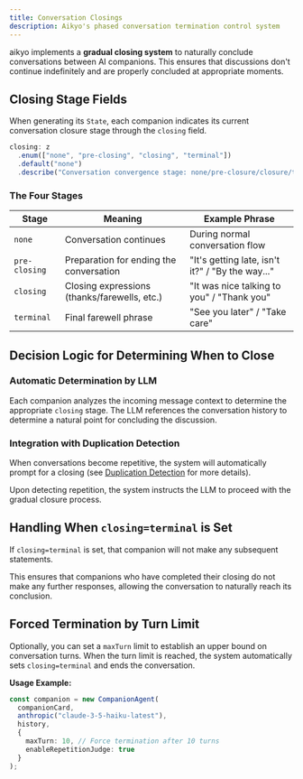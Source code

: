 ```yaml
---
title: Conversation Closings
description: Aikyo's phased conversation termination control system
---
```

aikyo implements a **gradual closing system** to naturally conclude conversations between AI companions. This ensures that discussions don't continue indefinitely and are properly concluded at appropriate moments.

## Closing Stage Fields

When generating its `State`, each companion indicates its current conversation closure stage through the `closing` field.

```typescript
closing: z
  .enum(["none", "pre-closing", "closing", "terminal"])
  .default("none")
  .describe("Conversation convergence stage: none/pre-closure/closure/termination"),
```

### The Four Stages

| Stage | Meaning | Example Phrase |
|-------|---------|----------------|
| `none` | Conversation continues | During normal conversation flow |
| `pre-closing` | Preparation for ending the conversation | "It's getting late, isn't it?" / "By the way..." |
| `closing` | Closing expressions (thanks/farewells, etc.) | "It was nice talking to you" / "Thank you" |
| `terminal` | Final farewell phrase | "See you later" / "Take care" |

## Decision Logic for Determining When to Close

### Automatic Determination by LLM

Each companion analyzes the incoming message context to determine the appropriate `closing` stage. The LLM references the conversation history to determine a natural point for concluding the discussion.

### Integration with Duplication Detection

When conversations become repetitive, the system will automatically prompt for a closing (see [Duplication Detection](./repetition) for more details).

Upon detecting repetition, the system instructs the LLM to proceed with the gradual closure process.

## Handling When `closing=terminal` is Set

If `closing=terminal` is set, that companion will not make any subsequent statements.

This ensures that companions who have completed their closing do not make any further responses, allowing the conversation to naturally reach its conclusion.

## Forced Termination by Turn Limit

Optionally, you can set a `maxTurn` limit to establish an upper bound on conversation turns. When the turn limit is reached, the system automatically sets `closing=terminal` and ends the conversation.

**Usage Example:**

```typescript
const companion = new CompanionAgent(
  companionCard,
  anthropic("claude-3-5-haiku-latest"),
  history,
  {
    maxTurn: 10, // Force termination after 10 turns
    enableRepetitionJudge: true
  }
);
```
